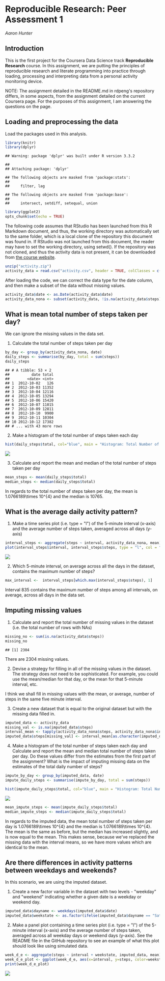 # Reproducible Research: Peer Assessment 1

*Aaron Hunter*

## Introduction
This is the first project for the Coursera Data Science track **Reproducible Research** course. In this assignment, we are putting the principles of reproducible research and literate programming into practice through loading, processing and interpreting data from a personal activity monitoring device.

NOTE: The assignment detailed in the README.md in rdpeng's repository differs, in some aspects, from the assignment detailed on the current Coursera page. For the purposes of this assignment, I am answering the questions on the page.

## Loading and preprocessing the data
Load the packages used in this analysis.


```r
library(knitr)
library(dplyr)
```

```
## Warning: package 'dplyr' was built under R version 3.3.2
```

```
## 
## Attaching package: 'dplyr'
```

```
## The following objects are masked from 'package:stats':
## 
##     filter, lag
```

```
## The following objects are masked from 'package:base':
## 
##     intersect, setdiff, setequal, union
```

```r
library(ggplot2)
opts_chunk$set(echo = TRUE)
```

The following code assumes that RStudio has been launched from this R Markdown document, and thus, the working directory was automatically set to the same folder, which is a local clone of the repository this document was found in. If RStudio was not launched from this document, the reader may have to set the working directory, using setwd(). If the repository was not cloned, and thus the activity data is not present, it can be downloaded from [the course website](https://d396qusza40orc.cloudfront.net/repdata%2Fdata%2Factivity.zip).


```r
unzip("activity.zip")
activity_data = read.csv("activity.csv", header = TRUE, colClasses = c("integer", "character", "integer"))
```

After loading the code, we can correct the data type for the date column, and then make a subset of the data without missing values.


```r
activity_data$date <- as.Date(activity_data$date)
activity_data_nona <- subset(activity_data, !is.na(activity_data$steps))
```

## What is mean total number of steps taken per day?
We can ignore the missing values in the data set.

1. Calculate the total number of steps taken per day


```r
by_day <- group_by(activity_data_nona, date)
daily_steps <- summarise(by_day, total = sum(steps))
daily_steps
```

```
## # A tibble: 53 × 2
##          date total
##        <date> <int>
## 1  2012-10-02   126
## 2  2012-10-03 11352
## 3  2012-10-04 12116
## 4  2012-10-05 13294
## 5  2012-10-06 15420
## 6  2012-10-07 11015
## 7  2012-10-09 12811
## 8  2012-10-10  9900
## 9  2012-10-11 10304
## 10 2012-10-12 17382
## # ... with 43 more rows
```

2. Make a histogram of the total number of steps taken each day


```r
hist(daily_steps$total, col="blue", main = "Histogram: Total Number of Steps Taken Each Day", xlab = "Total Number of Steps in Day")
```

![](PA1_template_files/figure-html/total_steps_histo-1.png)<!-- -->

3. Calculate and report the mean and median of the total number of steps taken per day


```r
mean_steps <- mean(daily_steps$total)
median_steps <- median(daily_steps$total)
```

In regards to the total number of steps taken per day, the mean is 1.0766189\times 10^{4} and the median is 10765.

## What is the average daily activity pattern?
1. Make a time series plot (i.e. type = "l") of the 5-minute interval (x-axis) and the average number of steps taken, averaged across all days (y-axis)


```r
interval_steps <- aggregate(steps ~ interval, activity_data_nona, mean)
plot(interval_steps$interval, interval_steps$steps, type = "l", col = "blue", main = "Average Steps Per Day By Interval", xlab = "5-Minute Intervals" , ylab = "Steps Taken")
```

![](PA1_template_files/figure-html/interval_plot-1.png)<!-- -->

2. Which 5-minute interval, on average across all the days in the dataset, contains the maximum number of steps?


```r
max_interval <-  interval_steps[which.max(interval_steps$steps), 1]
```

Interval 835 contains the maximum number of steps among all intervals, on average, across all days in the data set.

## Imputing missing values
1. Calculate and report the total number of missing values in the dataset (i.e. the total number of rows with NAs)


```r
missing_no <- sum(is.na(activity_data$steps))
missing_no
```

```
## [1] 2304
```
There are 2304 missing values.

2. Devise a strategy for filling in all of the missing values in the dataset. The strategy does not need to be sophisticated. For example, you could use the mean/median for that day, or the mean for that 5-minute interval, etc.

I think we shall fill in missing values with the mean, or average, number of steps in the same five minute interval.

3. Create a new dataset that is equal to the original dataset but with the missing data filled in.


```r
imputed_data <- activity_data
missing_val <- is.na(imputed_data$steps)
interval_mean <- tapply(activity_data_nona$steps, activity_data_nona$interval, mean, na.rm = TRUE, simplify = TRUE)
imputed_data$steps[missing_val] <- interval_mean[as.character(imputed_data$interval[missing_val])]
```

4. Make a histogram of the total number of steps taken each day and Calculate and report the mean and median total number of steps taken per day. Do these values differ from the estimates from the first part of the assignment? What is the impact of imputing missing data on the estimates of the total daily number of steps?

```r
impute_by_day <- group_by(imputed_data, date)
impute_daily_steps <- summarise(impute_by_day, total = sum(steps))

hist(impute_daily_steps$total, col="blue", main = "Histogram: Total Number of Steps Taken Each Day, Imputed Data", xlab = "Total Number of Steps in Day")
```

![](PA1_template_files/figure-html/imput_histo-1.png)<!-- -->

```r
mean_impute_steps <- mean(impute_daily_steps$total)
median_impute_steps <- median(impute_daily_steps$total)
```

In regards to the imputed data, the mean total number of steps taken per day is 1.0766189\times 10^{4} and the median is 1.0766189\times 10^{4}. The mean is the same as before, but the median has increased slightly, and is now equal to the mean. This makes sense, because we've replaced the missing data with the interval means, so we have more values which are identical to the mean.

## Are there differences in activity patterns between weekdays and weekends?
In this scenario, we are using the imputed dataset.

1. Create a new factor variable in the dataset with two levels - "weekday" and "weekend" indicating whether a given date is a weekday or weekend day.


```r
imputed_data$dayname <- weekdays(imputed_data$date)
imputed_data$weekstate <- as.factor(ifelse(imputed_data$dayname == "Saturday" | imputed_data$dayname == "Sunday", "weekend", "weekday"))
```

2. Make a panel plot containing a time series plot (i.e. type = "l") of the 5-minute interval (x-axis) and the average number of steps taken, averaged across all weekday days or weekend days (y-axis). See the README file in the GitHub repository to see an example of what this plot should look like using simulated data.


```r
week_d_e <- aggregate(steps ~ interval + weekstate, imputed_data, mean)
week_d_e_plot <- ggplot(week_d_e, aes(x=interval, y=steps, color=weekstate)) + geom_line() + facet_wrap(~weekstate, ncol = 1, nrow = 2)
print(week_d_e_plot)
```

![](PA1_template_files/figure-html/weekday_end_plot-1.png)<!-- -->
